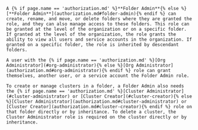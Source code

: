     A {% if page.name == 'authorization.md' %}**Folder Admin**{% else %}[**Folder Admin**](authorization.md#folder-admin){% endif %} can create, rename, and move, or delete folders where they are granted the role, and they can also manage access to these folders. This role can be granted at the level of the organization or on a specific folder. If granted at the level of the organization, the role grants the ability to view all users and service accounts in the organization. If granted on a specific folder, the role is inherited by descendant folders.

    A user with the {% if page.name == 'authorization.md' %}[Org Administrator](#org-administrator){% else %}[Org Administrator](authorization.md#org-administrator){% endif %} role can grant themselves, another user, or a service account the Folder Admin role.

    To create or manage clusters in a folder, a Folder Admin also needs the {% if page.name == 'authorization.md' %}[Cluster Administrator](#cluster-administrator) or [Cluster Creator](#cluster-creator){% else %}[Cluster Administrator](authorization.md#cluster-administrator) or [Cluster Creator](authorization.md#cluster-creator){% endif %} role on that folder directly or by inheritance. To delete a cluster, the Cluster Administrator role is required on the cluster directly or by inheritance.
